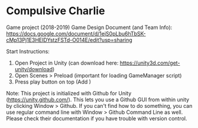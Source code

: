 # Compulsive Charlie
Game project (2018-2019)
Game Design Document (and Team Info):
https://docs.google.com/document/d/1ejS0pLbu6hTbSK-cMp13Pj1E3HEIDYstzFSTd-O014E/edit?usp=sharing

Start Instructions:
1. Open Project in Unity (can download here: https://unity3d.com/get-unity/download)
2. Open Scenes > Preload (important for loading GameManager script)
3. Press play button on top
(Add )

Note: This project is initialized with Github for Unity (https://unity.github.com/).
This lets you use a Github GUI from within unity by clicking Window > Github.
If you can't find how to do something, you can use regular command line with Window > Github Command Line as well. Please check their documentation if you have trouble with version control.
